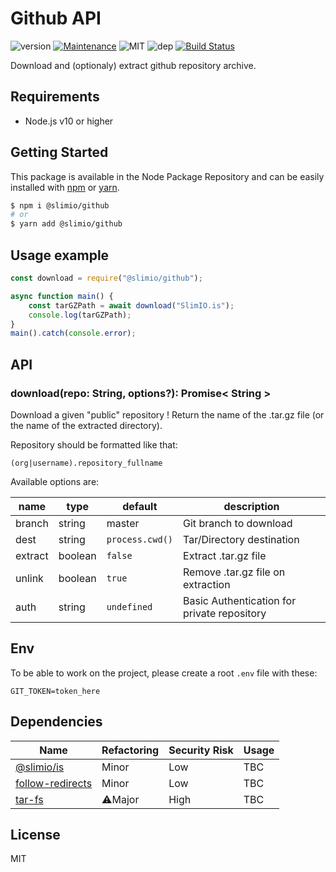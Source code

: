 # Github API

![version](https://img.shields.io/badge/dynamic/json.svg?url=https://raw.githubusercontent.com/SlimIO/github/master/package.json&query=$.version&label=Version)
[![Maintenance](https://img.shields.io/badge/Maintained%3F-yes-green.svg)](https://github.com/SlimIO/github/commit-activity)
![MIT](https://img.shields.io/github/license/mashape/apistatus.svg)
![dep](https://img.shields.io/david/SlimIO/github.svg)
[![Build Status](https://travis-ci.com/SlimIO/github.svg?branch=master)](https://travis-ci.com/SlimIO/github)

Download and (optionaly) extract github repository archive.

## Requirements
- Node.js v10 or higher

## Getting Started

This package is available in the Node Package Repository and can be easily installed with [npm](https://docs.npmjs.com/getting-started/what-is-npm) or [yarn](https://yarnpkg.com).

```bash
$ npm i @slimio/github
# or
$ yarn add @slimio/github
```

## Usage example
```js
const download = require("@slimio/github");

async function main() {
    const tarGZPath = await download("SlimIO.is");
    console.log(tarGZPath);
}
main().catch(console.error);
```

## API

### download(repo: String, options?): Promise< String >
Download a given "public" repository ! Return the name of the .tar.gz file (or the name of the extracted directory).

Repository should be formatted like that:
```
(org|username).repository_fullname
```

Available options are:

| name | type | default | description |
| --- | --- | --- | --- |
| branch | string | master | Git branch to download |
| dest | string | `process.cwd()` | Tar/Directory destination |
| extract | boolean | `false` | Extract .tar.gz file |
| unlink | boolean | `true` | Remove .tar.gz file on extraction |
| auth | string | `undefined` | Basic Authentication for private repository |

## Env
To be able to work on the project, please create a root `.env` file with these:
```
GIT_TOKEN=token_here
```

## Dependencies

|Name|Refactoring|Security Risk|Usage|
|---|---|---|---|
|[@slimio/is](https://github.com/SlimIO/is#readme)|Minor|Low|TBC|
|[follow-redirects](https://github.com/follow-redirects/follow-redirects)|Minor|Low|TBC|
|[tar-fs](https://github.com/mafintosh/tar-fs)|⚠️Major|High|TBC|

## License
MIT
